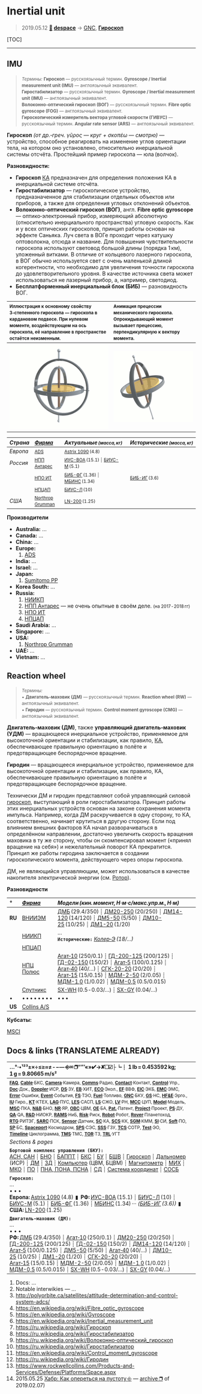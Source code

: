 # Inertial unit
> 2019.05.12 **[🚀](../index/index.md) [despace](index.md)** → [GNC](gnc.md), **[Гироскоп](iu.md)**

[TOC]

---



## IMU

> <small>*Термины:* **Гироскоп** — русскоязычный термин. **Gyroscope / Inertial measurement unit (IMU)** — англоязычный эквивалент.</small>  
> <small>**Гиростабилизатор** — русскоязычный термин. **Gyroscope / Inertial measurement unit (IMU)** — англоязычный эквивалент.</small>  
> <small>**Волоконно‑оптический гироскоп (ВОГ)** — русскоязычный термин. **Fibre optic gyroscope (FOG)** — англоязычный эквивалент.</small>  
> <small>**Гироскопический измеритель вектора угловой скорости (ГИВУС)** — русскоязычный термин. **Angular rate sensor (ARS)** — англоязычный эквивалент.</small>

**Гироскоп** *(от др.‑греч. γῦρος — круг + σκοπέω — смотрю)* — устройство, способное реагировать на изменение углов ориентации тела, на котором оно установлено, относительно инерциальной системы отсчёта. Простейший пример гироскопа — юла (волчок).

**Разновидности:**

   - **Гироскоп** [КА](sc.md) предназначен для определения положения КА в инерциальной системе отсчёта.
   - **Гиростабилизатор** — гироскопическое устройство, предназначенное для стабилизации отдельных объектов или приборов, а также для определения угловых отклонений объектов.
   - **Волоконно‑оптический гироскоп (ВОГ)**, англ. **Fibre optic gyroscope** — оптико‑электронный прибор, измеряющий абсолютную (относительно инерциального пространства) угловую скорость. Как и у всех оптических гироскопов, принцип работы основан на эффекте Саньяка. Луч света в ВОГе проходит через катушку оптоволокна, отсюда и название. Для повышения чувствительности гироскопа используют световод большой длины (порядка 1 км), уложенный витками. В отличие от кольцевого лазерного гироскопа, в ВОГ обычно используется свет с очень маленькой длиной когерентности, что необходимо для увеличения точности гироскопа до удовлетворительного уровня. В качестве источника света может использоваться не лазерный прибор, а, например, светодиод.
   - **Бесплатформенный инерциальный блок (БИБ)** — разновидность ВОГ.

| <small>Иллюстрация к основному свойству 3‑степенного гироскопа — гироскопа в кардановом подвесе. При нулевом моменте, воздействующем на ось гироскопа, её направление в пространстве остаётся неизменным.</small>  | <small>Анимация прецессии механического гироскопа. Опрокидывающий момент вызывает прецессию, перпендикулярную к вектору момента.</small>  |
|:--|:--|
| ![](f/iu/gyroscope_operation.gif)  | ![](f/iu/gyroscope_precession.gif)  |



|*Страна*|*[Фирма](contact.md)*|*Актуальные <small>(масса, кг)</small>*|*Исторические <small>(масса, кг)</small>*|
|:--|:--|:--|:--|
|*Европа*| <small>[ADS](zz_ads.md)</small>  | <small>[Astrix 1090](astrix_1090.md) (4.8)</small>  |  |
|*Россия*| <small>[НПП Антарес](zz_npp_antares.md)</small>  | <small>[ИУС-ВОА](ius_voa.md) (15.1) ┊ [БИУС-М](bius_m.md) (5.1)</small>  |  |
| | <small>[НПО ИТ](zz_npoit.md)</small>  | <small>[БИБ-ФГ](bib_fg.md) (1.36) ┊ [МБИНС](mbins.md) (1.34)</small>  | <small>[БИБ-ИГ](bib_ig.md) (3.6)</small>  |
| | <small>[НПЦАП](zz_npcap.md)</small>  | <small>[БИУС-Л](bius_l.md) (10)</small>  |  |
|*США*| <small>[Northrop Grumman](zz_northrop_grumman.md)</small>  | <small>[LN-200](ln_200.md) (1.25)</small>  |  |

**Производители**

   - **Australia:** …
   - **Canada:** …
   - **China:** …
   - **Europe:**
      1. [ADS](zz_ads.md)
   - **India:** …
   - **Israel:** …
   - **Japan:**
      1. [Sumitomo PP](zz_sumitomo_pp.md)
   - **Korea South:** …
   - **Russia:**
      1. [НИИКП](zz_niicom.md)
      1. [НПП Антарес](zz_npp_antares.md) — не очень опытные в своём деле. <small>(на 2017 ‑ 2018 гг)</small>
      1. [НПО ИТ](zz_npoit.md)
      1. [НПЦАП](zz_npcap.md)
   - **Saudi Arabia:** …
   - **Singapore:** …
   - **USA:**
      1. [Northrop Grumman](zz_northrop_grumman.md)
   - **UAE:** …
   - **Vietnam:** …



<p style="page-break-after:always"> </p>

## Reaction wheel
> <small>*Термины:*<br> • **Двигатель‑маховик (ДМ)** — русскоязычный термин. **Reaction wheel (RW)** — англоязычный эквивалент.<br> • **Гиродин** — русскоязычный термин. **Control moment gyroscope (CMG)** — англоязычный эквивалент.</small>

**Двигатель‑маховик (ДМ)**, также **управляющий двигатель‑маховик (УДМ)** — вращающееся инерциальное устройство, применяемое для высокоточной ориентации и стабилизации, как правило, [КА](sc.md), обеспечивающее правильную ориентацию в полёте и предотвращающее беспорядочное вращение.

**Гиродин** — вращающееся инерциальное устройство, применяемое для высокоточной ориентации и стабилизации, как правило, КА, обеспечивающее правильную ориентацию в полёте и предотвращающее беспорядочное вращение.

Технически ДМ и гиродин представляют собой управляющий силовой [гироскоп](iu.md), выступающий в роли гиростабилизатора. Принцип работы этих инерциальных устройств основан на законе сохранения момента импульса. Например, когда ДМ раскручивается в одну сторону, то КА, соответственно, начинает крутиться в другую сторону. Если под влиянием внешних факторов КА начал разворачиваться в определённом направлении, достаточно увеличить скорость вращения маховика в ту же сторону, чтобы он скомпенсировал момент («принял вращение на себя») и нежелательный поворот КА прекратится. Принцип же работы гиродина заключается в создании гироскопического момента, действующего через опоры гироскопа.

ДМ, не являющийся управляющим, может использоваться в качестве накопителя электрической энергии (см. [Ротор](rotor.md)).

**Разновидности**

|*°*|*[Фирма](contact.md)*|*Модели (кин. момент, Н·м·с/макс.упр.м., Н·м)*|
|:--|:--|:--|
|**RU**| [ВНИИЭМ](zz_vniiem.md) | [ДМБ](dmb.md) (29.4/350) ┊ [ДМ20-250](dm20_250.md) (20/250) ┊ [ДМ14-120](dm14_120.md) (14/120) ┊ [ДМ5-50](dm5_50.md) (5/50) ┊ [ДМ10-25](dm10_25.md) (10/25) ┊ [ДМ1-20](dm1_20.md) (1/20)  |
|| [НИИКП](zz_niicom.md) | …<br> **`Исторические:`** *[Колер‑Э](koler_e.md) (18/…)*  |
|| [НПЦАП](zz_npcap.md) |   |
|| [НПЦ Полюс](zz_polus_tomsk.md) | [Агат‑10](agat_10.md) (250/0.1) ┊ [ГД-200-125](gd_200_125.md) (200/125) ┊ [ГД-02-150](gd_02_150.md) (150/2) ┊ [Агат‑5](agat_5.md) (100/0.125) ┊ [Агат‑40](agat_40.md) (40/…) ┊ [СГК-20-20](sgk_20_20.md) (20/20) ┊ [Агат‑15](agat_15.md) (15/0.15) ┊ [МДМ-2-50](mdm_2_50.md) (2/0.05) ┊ [МДМ-1,0](mdm_1_0.md) (1/0.02) ┊ [МДМ-0,5](mdm_0_5.md) (0.5/0.015)  |
|| [Спутникс](zz_sputnix.md) | [SX-WH](sx_wh.md) (0.5 ‑ 0.03/…) ┊ [SX-GY](sx_gy.md) (0.04/…)  |
|•|• • • • • • • •|• • •|
|**US**| [Collins A/S](zz_collins_aerospace.md) |   |

**Кубсаты:**

[MSCI](zz_msci.md)



<p style="page-break-after:always"> </p>

## Docs & links (TRANSLATEME ALREADY)
|…°·•¹²³±×÷≤≥≈≠ ‑ −— ⎆✉ ❐“”’«»✔→✘☐☑├┕┆ 1 lb = 0.453592 kg; 1 g = 9.80665 m/s²|
|:--|
|<small>**[FAQ](faq.md)**, **[Cable](cable.md)**·БКС, **[Camera](camera.md)**·Камера, **[Comms](comms.md)**·Радио, **[Contact](contact.md)**·Контакт, **[Control](control.md)**·Упр., **[Doc](doc.md)**·Док., **[Doppler](doppler.md)**·ИСР, **[DS](ds.md)**·ЗУ, **[EB](eb.md)**·ХИТ, **[ECO](ecology.md)**·Экол., **[EF](ef.md)**·ВВФ, **[ElC](elc.md)**·ЭКБ, **[EMC](emc.md)**·ЭМС, **[Error](error.md)**·Ошибки, **[Event](event.md)**·События, **[FS](fs.md)**·ТЭО, **[Fuel](fuel.md)**·Топливо, **[GNC](gnc.md)**·БКУ, **[GS](scs.md)**·НС, **[HF&E](hfe.md)**·Эрго., **[IU](iu.md)**·Гиро., **[KT](kt.md)**·КТЕХ, **[LAG](lag.md)**·ПУC, **[LES](les.md)**·САСП, **[LS](ls.md)**·СЖО, **[LV](lv.md)**·РН, **[MCC](mcc.md)**·ЦУП, **[Model](model.md)**·Модель, **[MSC](sc.md)**·ПКА, **[N&B](nnb.md)**·БНО, **[NR](nr.md)**·ЯР, **[OBC](obc.md)**·ЦВМ, **[OE](oe.md)**·БА, **[Pat.](патент.md)**·Патент, **[Project](project.md)**·Проект, **[PS](ps.md)**·ДУ, **[QA](quality.md)**·QA, **[R&D](rnd.md)**·НИОКР, **[RAMS](rams.md)**·НиБ, **[Risk](risk.md)**·Риск, **[Robot](robotics.md)**·Робот, **[Rover](rover.md)**·Планетоход, **[RTG](rtg.md)**·РИТЭГ, **[SARC](sarc.md)**·ПСК, **[Sensor](sensor.md)**·Датчик, **[SC](sc.md)**·КА, **[SCS](scs.md)**·КК, **[SGM](sgm.md)**·КММ, **[SI](si.md)**·СИ, **[Soft](soft.md)**·ПО, **[SP](sp.md)**·БС, **[Spaceport](spaceport.md)**·Космодром, **[SPS](sps.md)**·СЭС, **[SSS](sss.md)**·ГЗУ, **[TCS](tcs.md)**·СОТР, **[Test](test.md)**·ЭО, **[Timeline](timeline.md)**·Циклограмма, **[TMS](tms.md)**·ТМС, **[TOR](tor.md)**·ТЗ, **[TRL](trl.md)**·УГТ</small>|
|*Sections & pages*|
|**`Бортовой комплекс управления (БКУ):`**<br> [АСН, САН](ans.md) ┊ [БНО](nnb.md) ┊ [БАППТ](acup.md) ┊ [БКС](cable.md) ┊ [БУ](sp.md) ┊ [БШВ](time.md) ┊ [Гироскоп](iu.md) ┊ [Дальномер](doppler.md) (ИСР) ┊ [ДМ](iu.md) ┊ [ЗД](sensor.md) ┊ [Компьютер](obc.md) (ЦВМ, БЦВМ) ┊ [Магнитометр](sensor.md) ┊ [МИХ](mic.md) ┊ [МКО](mil_std_1553b.md) ┊ [ПО](soft.md) ┊ [ПНА, ПОНА, ПСНА](aiad.md) ┊ [СД](sensor.md) ┊ [Система координат](coord_sys.md) ┊ [СОСБ](spos.md) |
|**`Гироскоп:`**<br> …<br>• • •<br> **Европа:** [Astrix 1090](astrix_1090.md) (4.8)  ▮  **РФ:** [ИУС-ВОА](ius_voa.md) (15.1) ┊ [БИУС-Л](bius_l.md) (10) ┊ [БИУС-М](bius_m.md) (5.1) ┊ [БИБ-ФГ](bib_fg.md) (1.36) ┊ [МБИНС](mbins.md) (1.34) ··· *([БИБ-ИГ](bib_ig.md) (3.6))*  ▮  **США:** [LN-200](ln_200.md) (1.25) |
|**`Двигатель‑маховик (ДМ):`**<br> …<br>• • •<br> **РФ:** [ДМБ](dmb.md) (29.4/350) ┊ [Агат‑10](agat_10.md) (250/0.1) ┊ [ДМ20-250](dm20_250.md) (20/250) ┊ [ГД-200-125](gd_200_125.md) (200/125) ┊ [ГД-02-150](gd_02_150.md) (150/2) ┊ [ДМ14-120](dm14_120.md) (14/120) ┊ [Агат‑5](agat_5.md) (100/0.125) ┊ [ДМ5-50](dm5_50.md) (5/50) ┊ [Агат‑40](agat_40.md) (40/…) ┊ [ДМ10-25](dm10_25.md) (10/25) ┊ [ДМ1-20](dm1_20.md) (1/20) ┊ [СГК-20-20](sgk_20_20.md) (20/20) ┊ [Агат‑15](agat_15.md) (15/0.15) ┊ [МДМ-2-50](mdm_2_50.md) (2/0.05) ┊ [МДМ-1,0](mdm_1_0.md) (1/0.02) ┊ [МДМ-0,5](mdm_0_5.md) (0.5/0.015) ┊ [SX-WH](sx_wh.md) (0.5 ‑ 0.03/…) ┊ [SX-GY](sx_gy.md) (0.04/…) |

   1. Docs: …
   1. Notable interwikies — …
   1. <http://polyorbite.ca/satellites/attitude-determination-and-control-system-adcs/>
   1. <https://en.wikipedia.org/wiki/Fibre_optic_gyroscope>
   1. <https://en.wikipedia.org/wiki/Gyroscope>
   1. <https://en.wikipedia.org/wiki/Inertial_measurement_unit>
   1. <https://ru.wikipedia.org/wiki/Гироскоп>
   1. <https://ru.wikipedia.org/wiki/Гиростабилизатор>
   1. <https://ru.wikipedia.org/wiki/Волоконно‑оптический_гироскоп>
   1. <https://ru.wikipedia.org/wiki/Гиростабилизатор>
   1. <https://en.wikipedia.org/wiki/Control_moment_gyroscope>
   1. <https://ru.wikipedia.org/wiki/Гиродин>
   1. <https://www.rockwellcollins.com/Products-and-Services/Defense/Platforms/Space.aspx>
   1. 2015.05.25 [Хабр: Как опереться на пустоту ⎆](https://habr.com/ru/post/379823/) — [archive ❐](f/archive/20150525_1.pdf) of 2019.02.07)

